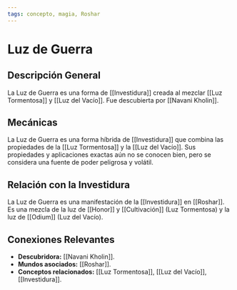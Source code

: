 ```yaml
---
tags: concepto, magia, Roshar
---
```


# Luz de Guerra

## Descripción General
La Luz de Guerra es una forma de [[Investidura]] creada al mezclar [[Luz Tormentosa]] y [[Luz del Vacío]]. Fue descubierta por [[Navani Kholin]].

## Mecánicas
La Luz de Guerra es una forma híbrida de [[Investidura]] que combina las propiedades de la [[Luz Tormentosa]] y la [[Luz del Vacío]]. Sus propiedades y aplicaciones exactas aún no se conocen bien, pero se considera una fuente de poder peligrosa y volátil.

## Relación con la Investidura
La Luz de Guerra es una manifestación de la [[Investidura]] en [[Roshar]]. Es una mezcla de la luz de [[Honor]] y [[Cultivación]] (Luz Tormentosa) y la luz de [[Odium]] (Luz del Vacío).

## Conexiones Relevantes
* **Descubridora:** [[Navani Kholin]].
* **Mundos asociados:** [[Roshar]].
* **Conceptos relacionados:** [[Luz Tormentosa]], [[Luz del Vacío]], [[Investidura]].

